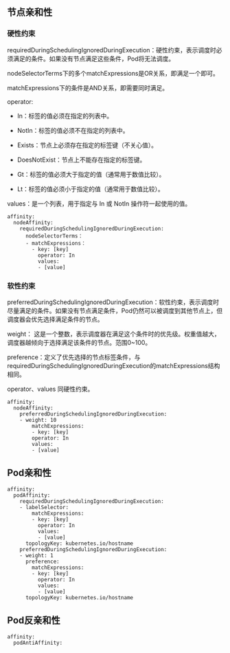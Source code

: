 
## 节点亲和性

### 硬性约束

requiredDuringSchedulingIgnoredDuringExecution：硬性约束，表示调度时必须满足的条件。如果没有节点满足这些条件，Pod将无法调度。

nodeSelectorTerms下的多个matchExpressions是OR关系，即满足一个即可。

matchExpressions下的条件是AND关系，即需要同时满足。

operator:

- In：标签的值必须在指定的列表中。

- NotIn：标签的值必须不在指定的列表中。

- Exists：节点上必须存在指定的标签键（不关心值）。

- DoesNotExist：节点上不能存在指定的标签键。

- Gt：标签的值必须大于指定的值（通常用于数值比较）。

- Lt：标签的值必须小于指定的值（通常用于数值比较）。

values：是一个列表，用于指定与 In 或 NotIn 操作符一起使用的值。

```
affinity:
  nodeAffinity:
    requiredDuringSchedulingIgnoredDuringExecution:
      nodeSelectorTerms：
      - matchExpressions：
        - key: [key]
          operator: In
          values:
          - [value]
```

### 软性约束

preferredDuringSchedulingIgnoredDuringExecution：软性约束，表示调度时尽量满足的条件。如果没有节点满足条件，Pod仍然可以被调度到其他节点上，但调度器会优先选择满足条件的节点。

weight： 这是一个整数，表示调度器在满足这个条件时的优先级。权重值越大，调度器越倾向于选择满足该条件的节点。范围0~100。

preference：定义了优先选择的节点标签条件，与requiredDuringSchedulingIgnoredDuringExecution的matchExpressions结构相同。

operator、values 同硬性约束。

```
affinity:
  nodeAffinity:
    preferredDuringSchedulingIgnoredDuringExecution:
    - weight: 10
        matchExpressions:
        - key: [key]
        operator: In
        values:
        - [value]
```

## Pod亲和性

```
affinity:
  podAffinity:
    requiredDuringSchedulingIgnoredDuringExecution:
    - labelSelector:
        matchExpressions:
        - key: [key]
          operator: In
          values:
          - [value]
      topologyKey: kubernetes.io/hostname    
    preferredDuringSchedulingIgnoredDuringExecution:
    - weight: 1
      preference:
        matchExpressions:
        - key: [key]
          operator: In
          values:
          - [value]
      topologyKey: kubernetes.io/hostname    
```

## Pod反亲和性

```
affinity:
  podAntiAffinity: 
```